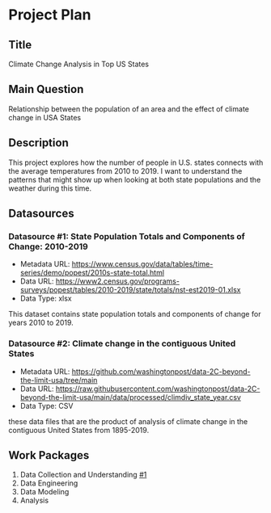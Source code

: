 # Project Plan

## Title
Climate Change Analysis in Top US States 

## Main Question

Relationship between the population of an area and the effect of climate change in USA States

## Description

This project explores how the number of people in U.S. states connects with the average temperatures from 2010 to 2019. I want to understand the patterns that might show up when looking at both state populations and the weather during this time.



## Datasources

### Datasource #1: State Population Totals and Components of Change: 2010-2019
* Metadata URL: https://www.census.gov/data/tables/time-series/demo/popest/2010s-state-total.html
* Data URL: https://www2.census.gov/programs-surveys/popest/tables/2010-2019/state/totals/nst-est2019-01.xlsx
* Data Type: xlsx

This dataset contains state population totals and components of change for years 2010 to 2019.  

### Datasource #2: Climate change in the contiguous United States

* Metadata URL: https://github.com/washingtonpost/data-2C-beyond-the-limit-usa/tree/main
* Data URL: https://raw.githubusercontent.com/washingtonpost/data-2C-beyond-the-limit-usa/main/data/processed/climdiv_state_year.csv
* Data Type: CSV

these data files that are the product of analysis of climate change in the contiguous United States from 1895-2019.

## Work Packages

<!-- List of work packages ordered sequentially, each pointing to an issue with more details. -->

1. Data Collection and Understanding [#1][i1]
2. Data Engineering
3. Data Modeling
4. Analysis

[i1]: https://github.com/jvalue/made-template/issues/1
